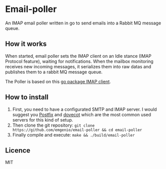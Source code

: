 # Email-poller
An IMAP email poller written in go to send emails into a Rabbit MQ message queue.

## How it works
When started, email poller sets the IMAP client on an Idle stance (IMAP Protocol feature), waiting for notifications. When the mailbox monitoring receives new incoming messages, it serializes them into raw datas and publishes them to a rabbit MQ message queue.

The Poller is based on this [go package IMAP client](https://github.com/mxk/go-imap).

## How to install
1. First, you need to have a configurated SMTP and IMAP server. I would suggest you [Postfix](http://www.postfix.org/) and [dovecot](http://www.dovecot.org/) which are the most common used servers for this kind of setup.
2. Then clone the git repository: `git clone https://github.com/emgenio/email-poller && cd email-poller`
3. Finally compile and execute: `make && ./build/email-poller`

## Licence
MIT